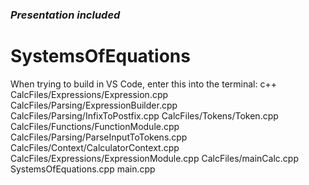 ### *Presentation included*

# SystemsOfEquations

When trying to build in VS Code, enter this into the terminal:
c++ CalcFiles/Expressions/Expression.cpp CalcFiles/Parsing/ExpressionBuilder.cpp CalcFiles/Parsing/InfixToPostfix.cpp CalcFiles/Tokens/Token.cpp CalcFiles/Functions/FunctionModule.cpp CalcFiles/Parsing/ParseInputToTokens.cpp CalcFiles/Context/CalculatorContext.cpp CalcFiles/Expressions/ExpressionModule.cpp CalcFiles/mainCalc.cpp SystemsOfEquations.cpp main.cpp
